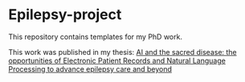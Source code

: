 # Epilepsy-project
This repository contains templates for my PhD work. 

This work was published in my thesis: [AI and the sacred disease: the opportunities of Electronic Patient Records and Natural Language Processing to advance epilepsy care and beyond](https://scholar.google.com/citations?view_op=view_citation&hl=en&user=QwjjfSQAAAAJ&citation_for_view=QwjjfSQAAAAJ:Zph67rFs4hoC)

